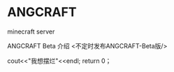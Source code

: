 # ANGCRAFT
minecraft server

ANGCRAFT Beta
介绍
<不定时发布ANGCRAFT-Beta版/>

cout<<"我想摆烂"<<endl; return 0；
